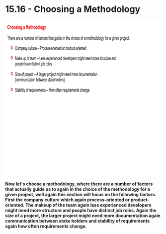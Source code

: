 # 15.16 - Choosing a Methodology

<img src="/images/15_16_01.jpg" width="800" height="500">

**Now let's choose a methodology, where there are a number of factors that actually guide us to again in the choice of the methodology for a given project, well again this section will focus on the following factors. First the company culture which again process-oriented or product-oriented. The makeup of the team again less experienced developers might need more structure and people have distinct job roles. Again the size of a project, the larger project might need more documentation again communication between stake holders and stability of requirements again how often requirements change.**
